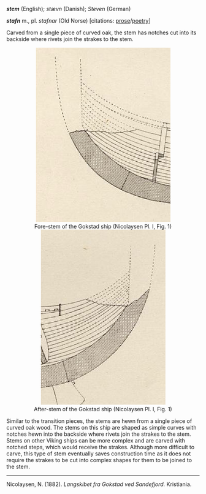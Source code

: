 **_stem_** (English); _stævn_ (Danish); _Steven_ (German)

**_stafn_** m., pl. _stafnar_ (Old Norse) [citations: [prose](https://onp.ku.dk/onp/onp.php?o74866)/[poetry](https://lexiconpoeticum.org/m.php?p=lemma&i=78753)]  

   Carved from a single piece of curved oak, the stem has notches cut into its backside where rivets join the strakes to the stem.    

<div align="center">
  
   ![fore-stem of the Gokstad ship](/images/Nicolaysen_Stem_00.png)  
   Fore-stem of the Gokstad ship (Nicolaysen Pl. I, Fig. 1)
   ![after-stem of Gokstad ship](/images/Nicolaysen_Stem_01.png)  
   After-stem of the Gokstad ship (Nicolaysen Pl. I, Fig. 1)

</div>

   Similar to the transition pieces, the stems are hewn from a single piece of curved oak wood. The stems on this ship are shaped as simple curves with 
   notches hewn into the backside where rivets join the strakes to the stem. Stems on other Viking ships can be more complex and are carved with notched 
   steps, which would receive the strakes. Although more difficult to carve, this type of stem eventually saves construction time as it does not require 
   the strakes to be cut into complex shapes for them to be joined to the stem.

---

   Nicolaysen, N. (1882). _Langskibet fra Gokstad ved Sandefjord._ Kristiania.